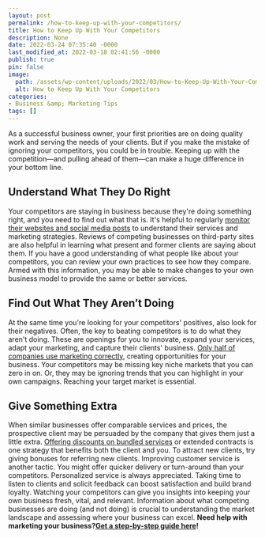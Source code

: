 ```yaml
---
layout: post
permalink: /how-to-keep-up-with-your-competitors/
title: How to Keep Up With Your Competitors
description: None
date: 2022-03-24 07:35:40 -0000
last_modified_at: 2022-03-18 02:41:56 -0000
publish: true
pin: false
image:
  path: /assets/wp-content/uploads/2022/03/How-to-Keep-Up-With-Your-Competitors.jpg
  alt: How to Keep Up With Your Competitors
categories:
- Business &amp; Marketing Tips
tags: []
---
```

As a successful business owner, your first priorities are on doing quality work and serving the needs of your clients. But if you make the mistake of ignoring your competitors, you could be in trouble. Keeping up with the competition—and pulling ahead of them—can make a huge difference in your bottom line.

## **Understand What They Do Right**

Your competitors are staying in business because they're doing something right, and you need to find out what that is. It's helpful to regularly [monitor their websites and social media posts](https://www.convinceandconvert.com/digital-marketing/monitoring-competitors/) to understand their services and marketing strategies. Reviews of competing businesses on third-party sites are also helpful in learning what present and former clients are saying about them. If you have a good understanding of what people like about your competitors, you can review your own practices to see how they compare. Armed with this information, you may be able to make changes to your own business model to provide the same or better services.

## **Find Out What They Aren’t Doing**

At the same time you're looking for your competitors' positives, also look for their negatives. Often, the key to beating competitors is to do what they aren't doing. These are openings for you to innovate, expand your services, adapt your marketing, and capture their clients' business. [Only half of companies use marketing correctly](https://www.dotcomdesign.com/online-marketing-des-moines/), creating opportunities for your business. Your competitors may be missing key niche markets that you can zero in on. Or, they may be ignoring trends that you can highlight in your own campaigns. Reaching your target market is essential.

## **Give Something Extra**

When similar businesses offer comparable services and prices, the prospective client may be persuaded by the company that gives them just a little extra. [Offering discounts on bundled services](https://thrivehive.com/9-ways-to-benefit-from-your-competition/) or extended contracts is one strategy that benefits both the client and you. To attract new clients, try giving bonuses for referring new clients. Improving customer service is another tactic. You might offer quicker delivery or turn-around than your competitors. Personalized service is always appreciated. Taking time to listen to clients and solicit feedback can boost satisfaction and build brand loyalty. Watching your competitors can give you insights into keeping your own business fresh, vital, and relevant. Information about what competing businesses are doing (and not doing) is crucial to understanding the market landscape and assessing where your business can excel. **Need help with marketing your business?[Get a step-by-step guide here](https://go.katebagoy.com/ebook)!**
